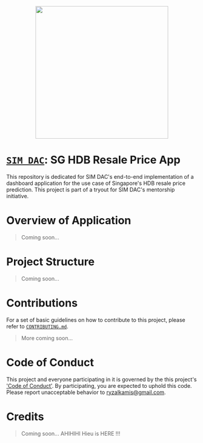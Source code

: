 <p align="center"><a href="http://simdaclub.com/">
  <img width="350" height="350"  src="https://i.imgur.com/OS0Eood.png"></a>
</p>

# [`SIM DAC`](http://simdaclub.com/): SG HDB Resale Price App

This repository is dedicated for SIM DAC's end-to-end implementation of a dashboard application for the use case of Singapore's HDB resale price prediction. This project is part of a tryout for SIM DAC's mentorship initiative.

# Overview of Application
> Coming soon...

# Project Structure
> Coming soon...

# Contributions
For a set of basic guidelines on how to contribute to this project, please refer to [`CONTRIBUTING.md`](./CONTRIBUTING.md).

> More coming soon...

# Code of Conduct
This project and everyone participating in it is governed by the this project's ['Code of Conduct'](./CODE_OF_CONDUCT.md). By participating, you are expected to uphold this code. Please report unacceptable behavior to [ryzalkamis@gmail.com](mailto:ryzalkamis@gmail.com).

# Credits
> Coming soon...
AHIHIHI Hieu is HERE !!!

